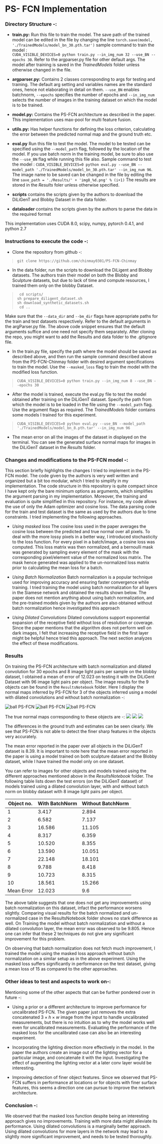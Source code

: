 
# PS- FCN Implementation 

### Directory Structure -:
-   **train.py:**  Run this file to train the model. The save path of the trained model can be edited in the file by changing the line ```torch.save(model, './TrainedModels/model_bn_30.pth.tar')``` sample command to train the model :  
```CUDA_VISIBLE_DEVICES=0 python train.py --in_img_num 32 --use_BN --epochs 30```. Refer to the argparser.py file for other default args. The model after training is saved in the *TrainedModels* folder unless otherwise changed in the file.

-  **argparser.py:** Contains 2 classes corresponding to args for testing and training. The default arg setting and variables names are the standard ones, hence not elaborating in detail on them. `--use_BN` enables batchnorm, `--epochs` specifies the number of epochs and `--in_img_num` selects the number of images in the training dataset on which the model is to be trained. 

-  **model.py:** Contains the PS-FCN architecture as described in the paper. This implementation uses max-pool for multi feature fusion. 

-  **utils.py:** Has helper functions for defining the loss criterion, calculating the error between the predicted normal map and the ground truth etc. 

-  **eval.py** Run this file to test the model. The model to be tested can be specified using the `--model_path` flag, followed by the location of the model. If you use batch norm in the training model, be sure to also use the `--use_BN` flag while running this file also. Sample command to test the model :  ```CUDA_VISIBLE_DEVICES=0 python eval.py --use_BN --model_path './TrainedModels/model_bn_30.pth.tar' --in_img_num 96```. The image name to be saved can be changed in the file by editing the line ```save_path = './Results/' + 'img8_%d.png' % (i+1)``` 
The results are stored in the *Results* foler unless otherwise specified.

-  **scripts** contains the scripts given by the authors to download the DiLiGenT and Blobby Dataset in the data folder. 

-  **dataloader** contains the scripts given by the authors to parse the data in the required format

This implementation uses CUDA 8.0, scipy, numpy, pytorch 0.4.1, and python 2.7 


### Instructions to execute the code -:

-  Clone the repository from github -:

>``` git clone https://github.com/chinmay0301/PS-FCN-Chinmay ```

-  In the data folder, run the scripts to download the DiLigent and Blobby datasets. The authors train their model on both the Blobby and Sculpture datasets, but due to lack of time and compute resources, I trained them only on the blobby Dataset. 

> ``` cd scripts/```    
  ``` sh prepare_diligent_dataset.sh ```  
  ``` sh download_synthetic_datasets.sh ```  
  ``` cd ..```

Make sure that the `--data_dir` and `--bm_dir` flags have appropriate paths for the train and test datasets respectively. Refer to the default arguments in the argParser.py file. The above code snippet ensures that the default arguments suffice and one need not specify them separately. 
After cloning the repo, you might want to add the Results and data folder to the .gitignore file. 
-  In the train.py file, specify the path where the model should be saved as described above, and then run the sample command described above from the PS-FCN-Chinmay folder with desired argument specifications to train the model. Use the `--masked_loss` flag to train the model with the modified loss function.

> ```CUDA_VISIBLE_DEVICES=0 python train.py --in_img_num 8 --use_BN --epochs 30```

-  After the model is trained, execute the eval.py file to test the model obtained after training on the DiLiGenT dataset. Specify the path from which the model is to be loaded in the file using the `--model_path` flag. Use the argument flags as required. The *TrainedModels* folder contains some models I trained for this experiment.

> ```CUDA_VISIBLE_DEVICES=0 python eval.py --use_BN --model_path './TrainedModels/model_bn_8.pth.tar' --in_img_num 96```

-  The mean error on all the images of the dataset in displayed on the terminal. You can see the generated surface normal maps for images in the DiLiGenT dataset in the *Results* folder.



### Changes and modifications to the PS-FCN model -: 
This section briefly highlights the changes I tried to implement in the PS-FCN model. The code given by the authors is very well written and organized but a bit too modular, which I tried to simplify in my implementation. The code structure in this repository is quite compact since I have kept only the bare minimum options as arguments, which simplifies the argument parsing in my implementation. Moreover, the training and evaluation is quite simplified in this repository. For instance, my code allows the use of only the Adam optimizer and cosine loss. The data parsing code for the train and test dataset is the same as used by the authors due to time constraints. I tried implementing the following approaches.

-  *Using masked loss* The cosine loss used in the paper averages the cosine loss between the predicted and true normal over all pixels. To deal with the more lossy pixels in a better way, I introduced stochasticity to the loss function. For every pixel in a batch/image, a cosine loss was computed. This loss matrix was then normalized, and a bernoulli mask was generated by sampling every element of the mask with the corresponding pixel/element value of the normalized loss matrix. The mask hence generated was applied to the un-normalized loss matrix prior to calculating the mean loss for a batch.

-  *Using Batch Normalization* Batch normalization is a popular technique used for improving accuracy and ensuring faster convergence while training. I tried training the model using batch normalization for all layers in the Siamese network and obtained the results shown below. The paper does not mention anything about using batch normalization, and the pre-trained models given by the authors are also obtained without batch normalization hence investigated this approach

-  *Using Dilated Convolutions* Dilated convolutions support exponential expansion of the receptive field without loss of resolution or coverage. Since the paper mentions that the algorithm does not perform well on dark images, I felt that increasing the receptive field in the first layer might be helpful hence tried this approach. The next section analyzes the effect of these modifications.


### Results 

On training the PS-FCN architecture with batch normalization and dilated convolution for 30 epochs and 8 image light pairs per sample on the blobby dataset, I obtained a mean of error of 12.023 on testing it with the DiLiGent Dataset with 96 image light pairs per object. The image results for the 9 objects can be found in the `ResultsNotebook` folder. Here I display the normal maps inferred by PS-FCN for 3 of the objects inferred using a model with dilated convolutions and without batch normalization -:

![ball PS-FCN](ResultsNotebook/Image_8lp/img8_3.png) 
![ball PS-FCN](ResultsNotebook/Image_8lp/img8_6.png)
![ball PS-FCN](ResultsNotebook/Image_8lp/img8_8.png)


The true normal maps corresponding to these objects are -:
![](ResultsNotebook/Normal_gt-budda.png)
![](ResultsNotebook/Normal_gt-goblet.png)
![](ResultsNotebook/Normal_gt-pot1.png)

The differences in the ground truth and estimates can be seen clearly. We see that PS-FCN is not able to detect the finer sharp features in the objects very accurately. 

The mean error reported in the paper over all objects in the DiLiGenT dataset is 8.39. It is important to note here that the mean error reported in the paper is using a model trained on both sculpture dataset and the Blobby dataset, while I have trained the model only on one dataset.

You can refer to images for other objects and models trained using the different approaches mentioned above in the *ResultsNotebook* folder. The following table lists down the test errors (on the DiLiGenT dataset) of models trained using a dilated convolution layer, with and without batch norm on blobby dataset with 8 image light pairs per object.

| Object no.  |  With BatchNorm | Without BatchNorm  |
|-------------|-----------------|--------------------|
|     1       |    3.417        |       2.894        |
|     2       |    6.582        |       7.137        |
|     3       |    16.586       |       11.105       |
|     4       |    8.317        |       6.359        |
|     5       |    10.520       |       8.355        |
|     6       |    13.590       |       10.051       |
|     7       |    22.148       |       18.101       |
|     8       |    9.788        |       8.418        |
|     9       |    10.723       |       8.315        |
|     10      |    18.561       |       15.266       |
| Mean Error  |    12.023       |       9.6          |


The above table suggests that one does not get any improvements using batch normalization on this dataset, infact the performance worsens slightly. Comparing visual results for the batch normalized and un-normalized case in the ResultsNotebook folder shows no stark difference as well. On Training the model without batch normalization and without a dilated convolution layer, the mean error was observed to be 9.805. Hence one can infer that these 2 techniques do not give any significant improvement for this problem.

On observing that batch normalization does not fetch much improvement, I trained the model using the masked loss approach without batch normalization on a similar setup as in the above experiment. Using the masked loss suffers significantly in performance on the test dataset, giving a mean loss of 15 as compared to the other approaches.


### Other ideas to test and aspects to work on-:
Mentioning some of the other aspects that can be further pondered over in future -:

-  Using a prior or a different architecture to improve performance for uncalibrated PS-FCN. The given paper just removes the extra concatenated $3 \times h \times w$ image from the input to handle uncalibrated measurements, but there is no intuition as to why the model works well even for uncalibrated measurements. Evaluating the performance of the masked loss for the uncalibrated case can also be an interesting experiment.

-  Incorporating the lighting direction more effectively in the model. In the paper the authors create an image out of the lighting vector for a particular image, and concatenate it with the input. Investigating the effect of augmenting the lighting vector at a later conv layer would be interesting. 

-  Improving detection of finer object features. Since we observed that PS-FCN suffers in performance at locations or for objects with finer surface features, this seems a direction one can pursue to improve the network architecture.

### Conclusion -:
We observed that the masked loss function despite being an interesting approach gives no improvements. Training  with more data might alleviate its performance. Using dilated convolutions is a marginally better approach. Using dilated convolutions for more layers in the network may lead to a slightly more significant improvement, and needs to be tested thoroughly.

